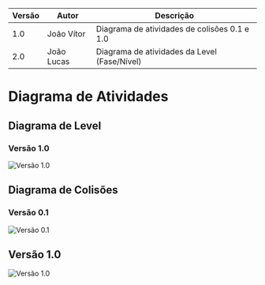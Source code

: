 |Versão|Autor|Descrição|
|------|-----|---------|
|1.0|João Vítor|Diagrama de atividades de colisões 0.1 e 1.0|
|2.0|João Lucas|Diagrama de atividades da Level (Fase/Nível)|

# Diagrama de Atividades

## Diagrama de Level

### Versão 1.0

![Versão 1.0](https://i.ibb.co/K5Jxj0g/Level-Activity-Diagram.png)

## Diagrama de Colisões

### Versão 0.1
![Versão 0.1](https://i.imgur.com/jTQBLTx.jpg)

## Versão 1.0
![Versão 1.0](https://i.imgur.com/XRSEXy9.jpg)
